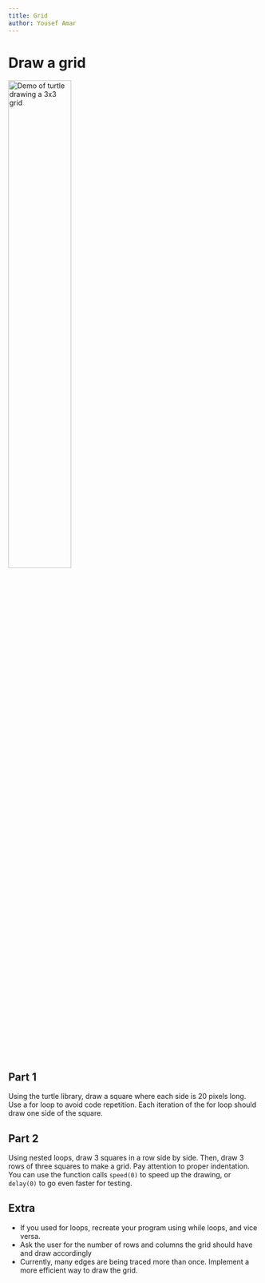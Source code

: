 ```yaml
---
title: Grid
author: Yousef Amar
---
```


# Draw a grid

<img src="img/grid.png" alt="Demo of turtle drawing a 3x3 grid" width="50%"/>

## Part 1

Using the turtle library, draw a square where each side is 20 pixels long. Use a for loop to avoid code repetition. Each iteration of the for loop should draw one side of the square.

## Part 2

Using nested loops, draw 3 squares in a row side by side. Then, draw 3 rows of three squares to make a grid. Pay attention to proper indentation. You can use the function calls `speed(0)` to speed up the drawing, or `delay(0)` to go even faster for testing.

## Extra

- If you used for loops, recreate your program using while loops, and vice versa.
- Ask the user for the number of rows and columns the grid should have and draw accordingly
- Currently, many edges are being traced more than once. Implement a more efficient way to draw the grid.
